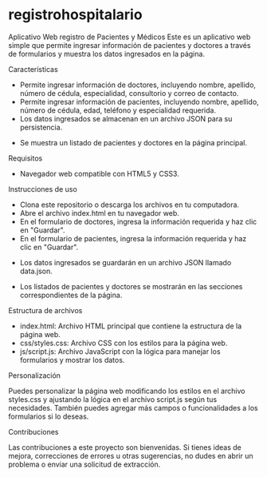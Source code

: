 # registrohospitalario

Aplicativo Web registro de Pacientes y Médicos
Este es un aplicativo web simple que permite ingresar información de pacientes y doctores a través de formularios y muestra los datos ingresados en la página.

Características

* Permite ingresar información de doctores, incluyendo nombre, apellido, número de cédula, especialidad, consultorio y correo de contacto.
* Permite ingresar información de pacientes, incluyendo nombre, apellido, número de cédula, edad, teléfono y especialidad requerida.
* Los datos ingresados se almacenan en un archivo JSON para su persistencia.
+ Se muestra un listado de pacientes y doctores en la página principal.

Requisitos

* Navegador web compatible con HTML5 y CSS3.

Instrucciones de uso

* Clona este repositorio o descarga los archivos en tu computadora.
* Abre el archivo index.html en tu navegador web.
* En el formulario de doctores, ingresa la información requerida y haz clic en "Guardar".
* En el formulario de pacientes, ingresa la información requerida y haz clic en "Guardar".
+ Los datos ingresados se guardarán en un archivo JSON llamado data.json.
* Los listados de pacientes y doctores se mostrarán en las secciones correspondientes de la página.

Estructura de archivos

* index.html: Archivo HTML principal que contiene la estructura de la página web.
* css/styles.css: Archivo CSS con los estilos para la página web.
* js/script.js: Archivo JavaScript con la lógica para manejar los formularios y mostrar los datos.

Personalización

Puedes personalizar la página web modificando los estilos en el archivo styles.css y ajustando la lógica en el archivo script.js según tus necesidades. También puedes agregar más campos o funcionalidades a los formularios si lo deseas.

Contribuciones

Las contribuciones a este proyecto son bienvenidas. Si tienes ideas de mejora, correcciones de errores u otras sugerencias, no dudes en abrir un problema o enviar una solicitud de extracción.

